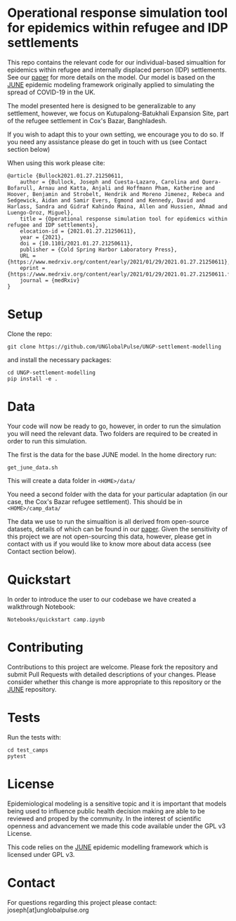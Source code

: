 # Operational response simulation tool for epidemics within refugee and IDP settlements

This repo contains the relevant code for our individual-based simualtion for epidemics within refugee and internally displaced person (IDP) settlements. See our [paper](https://www.medrxiv.org/content/10.1101/2021.01.27.21250611v1) for more details on the model. Our model is based on the [JUNE](https://github.com/IDAS-Durham/JUNE) epidemic modeling framework originally applied to simulating the spread of COVID-19 in the UK. 

The model presented here is designed to be generalizable to any settlement, however, we focus on Kutupalong-Batukhali Expansion Site, part of the refugee settlement in Cox's Bazar, Banghladesh.

If you wish to adapt this to your own setting, we encourage you to do so. If you need any assistance please do get in touch with us (see Contact section below)

When using this work please cite:
```
@article {Bullock2021.01.27.21250611,
	author = {Bullock, Joseph and Cuesta-Lazaro, Carolina and Quera-Bofarull, Arnau and Katta, Anjali and Hoffmann Pham, Katherine and Hoover, Benjamin and Strobelt, Hendrik and Moreno Jimenez, Rebeca and Sedgewick, Aidan and Samir Evers, Egmond and Kennedy, David and Harlass, Sandra and Gidraf Kahindo Maina, Allen and Hussien, Ahmad and Luengo-Oroz, Miguel},
	title = {Operational response simulation tool for epidemics within refugee and IDP settlements},
	elocation-id = {2021.01.27.21250611},
	year = {2021},
	doi = {10.1101/2021.01.27.21250611},
	publisher = {Cold Spring Harbor Laboratory Press},
	URL = {https://www.medrxiv.org/content/early/2021/01/29/2021.01.27.21250611},
	eprint = {https://www.medrxiv.org/content/early/2021/01/29/2021.01.27.21250611.full.pdf},
	journal = {medRxiv}
}

```

# Setup

Clone the repo:

```
git clone https://github.com/UNGlobalPulse/UNGP-settlement-modelling 
```

and install the necessary packages:

```
cd UNGP-settlement-modelling
pip install -e .
```

# Data

Your code will now be ready to go, however, in order to run the simulation you will need the relevant data. Two folders are required to be created in order to run this simulation.

The first is the data for the base JUNE model. In the home directory run:

```
get_june_data.sh
```

This will create a data folder in `<HOME>/data/`

You need a second folder with the data for your particular adaptation (in our case, the Cox's Bazar refugee settlement). This should be in `<HOME>/camp_data/`

The data we use to run the simualtion is all derived from open-source datasets, details of which can be found in our [paper](https://www.medrxiv.org/content/10.1101/2021.01.27.21250611v1). Given the sensitivity of this project we are not open-sourcing this data, however, please get in contact with us if you would like to know more about data access (see Contact section below). 


# Quickstart

In order to introduce the user to our codebase we have created a walkthrough Notebook:

```
Notebooks/quickstart camp.ipynb
```

# Contributing

Contributions to this project are welcome. Please fork the repository and submit Pull Requests with detailed descriptions of your changes. Please consider whether this change is more appropriate to this repository or the [JUNE](https://github.com/IDAS-Durham/JUNE) repository.

# Tests

Run the tests with:

```
cd test_camps
pytest
```

# License

Epidemiological modeling is a sensitive topic and it is important that models being used to influence public health decision making are able to be reviewed and proped by the community. In the interest of scientific openness and advancement we made this code available under the GPL v3 License.

This code relies on the [JUNE](https://github.com/IDAS-Durham/JUNE) epidemic modelling framework which is licensed under GPL v3.

# Contact

For questions regarding this project please contact: joseph[at]unglobalpulse.org



